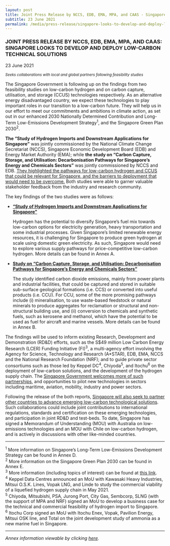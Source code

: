 ```yaml
---
layout: post
title: Joint Press Release by NCCS, EDB, EMA, MPA, and CAAS - Singapore Looks To Develop and Deploy Low-Carbon Technological Solutions
subtitle: 23 June 2021
permalink: /media/press-release/singapore-looks-to-develop-and-deploy-lc-technological-solution
---
```


### JOINT PRESS RELEASE BY NCCS, EDB, EMA, MPA, AND CAAS: SINGAPORE LOOKS TO DEVELOP AND DEPLOY LOW-CARBON TECHNICAL SOLUTIONS

23 June 2021

*<sub>Seeks collaborations with local and global partners following feasibility studies</sub>*

The Singapore Government is following up on the findings from two feasibility studies on low-carbon hydrogen and on carbon capture, utilisation, and storage (CCUS) technologies respectively. As an alternative energy disadvantaged country, we expect these technologies to play important roles in our transition to a low-carbon future. They will help us in our effort to meet our commitments and ambitions in climate action, as set out in our enhanced 2030 Nationally Determined Contribution and Long-Term Low-Emissions Development Strategy<sup>1</sup>, and the Singapore Green Plan 2030<sup>2</sup>.

**The “Study of Hydrogen Imports and Downstream Applications for Singapore”** was jointly commissioned by the National Climate Change Secretariat (NCCS), Singapore Economic Development Board (EDB) and Energy Market Authority (EMA); while **the study on “Carbon Capture, Storage, and Utilisation: Decarbonisation Pathways for Singapore’s Energy and Chemicals Sectors”** was jointly commissioned by NCCS and EDB. <u>They highlighted the pathways for low-carbon hydrogen and CCUS that could be relevant for Singapore, and the barriers to deployment that would need to be overcome.</u> Both studies were able to garner valuable stakeholder feedback from the industry and research community.

The key findings of the two studies were as follows:

   * **<u>“Study of Hydrogen Imports and Downstream Applications for Singapore”</u>**
   
      Hydrogen has the potential to diversify Singapore’s fuel mix towards low-carbon options for electricity generation, heavy transportation and some industrial processes. Given Singapore’s limited renewable energy resources, it is challenging for Singapore to produce green hydrogen at scale using domestic green electricity. As such, Singapore would need to explore various supply pathways for price-competitive low-carbon hydrogen. More details can be found in Annex A.


   * **<u>Study on “Carbon Capture, Storage, and Utilisation: Decarbonisation Pathways for Singapore’s Energy and Chemicals Sectors”</u>**

      The study identified carbon dioxide emissions, mainly from power plants and industrial facilities, that could be captured and stored in suitable sub-surface geological formations (i.e. CCS) or converted into useful products (i.e. CCU). For CCU, some of the more promising pathways include (i) mineralisation, to use waste-based feedstock or natural minerals to produce aggregates for reclamation or structural and non-structural building use, and (ii) conversion to chemicals and synthetic fuels, such as kerosene and methanol, which have the potential to be used as fuel for aircraft and marine vessels. More details can be found in Annex B.


The findings will be used to inform existing Research, Development and Demonstration (RD&D) efforts, such as the S$49 million Low Carbon Energy Research (LCER) Funding Initiative (FI)<sup>3</sup>, a multi-agency effort involving the Agency for Science, Technology and Research (A*STAR), EDB, EMA, NCCS and the National Research Foundation (NRF); and to guide private sector consortiums such as those led by Keppel DC<sup>4</sup>, Chiyoda<sup>5</sup>, and Itochu<sup>6</sup> on the deployment of low-carbon solutions, and the development of the hydrogen supply chain. The <u>Singapore Government welcomes more of such partnerships</u>, and opportunities to pilot new technologies in sectors including maritime, aviation, mobility, industry and power sectors.

Following the release of the both reports, <u>Singapore will also seek to partner other countries to advance emerging low-carbon technological solutions</u>. Such collaborations could include joint contributions to international regulations, standards and certification on these emerging technologies, and participation in joint RD&D and test-beds. To date, Singapore has signed a Memorandum of Understanding (MOU) with Australia on low-emissions technologies and an MOU with Chile on low-carbon hydrogen, and is actively in discussions with other like-minded countries.

----------

<sup>1</sup> More information on Singapore’s Long-Term Low-Emissions Development Strategy can be found in Annex D.
<br><sup>2</sup> More information on the Singapore Green Plan 2030 can be found in Annex E.
<br><sup>3</sup> More information (including topics of interest) can be found at <a href= "https://www.a-star.edu.sg/Research/funding-opportunities/lcer-fi-grant">this link</a>.
<br><sup>4</sup> Keppel Data Centres announced an MoU with Kawasaki Heavy Industries, Mitsui O.S.K. Lines, Vopak LNG, and Linde to study the commercial viability of a liquefied hydrogen supply chain in May 2021.
<br><sup>5</sup> Chiyoda, Mitsubishi, PSA, Jurong Port, City Gas, Sembcorp, SLNG (with the support of MPA and NRF) signed an MoU to develop a business case for the technical and commercial feasibility of hydrogen import to Singapore.
<br><sup>6</sup> Itochu Corp signed an MoU with Itochu Enex, Vopak, Pavilion Energy, Mitsui OSK line, and Total on the joint development study of ammonia as a new marine fuel in Singapore.

---------

*Annex information viewable by clicking [<a href="/docs/default-source/news-documents/hc_ccus_press_release_230621.pdf" target="_blank">here</a>](/docs/default-source/news-documents/hc_ccus_press_release_230621.pdf).*
